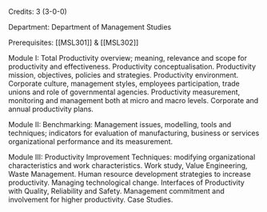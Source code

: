 Credits: 3 (3-0-0)

Department: Department of Management Studies

Prerequisites: [[MSL301]] & [[MSL302]]

Module I: Total Productivity overview; meaning, relevance and scope for productivity and effectiveness. Productivity conceptualisation. Productivity mission, objectives, policies and strategies. Productivity environment. Corporate culture, management styles, employees participation, trade unions and role of governmental agencies. Productivity measurement, monitoring and management both at micro and macro levels. Corporate and annual productivity plans.

Module II: Benchmarking: Management issues, modelling, tools and techniques; indicators for evaluation of manufacturing, business or services organizational performance and its measurement.

Module III: Productivity Improvement Techniques: modifying organizational characteristics and work characteristics. Work study, Value Engineering, Waste Management. Human resource development strategies to increase productivity. Managing technological change. Interfaces of Productivity with Quality, Reliability and Safety. Management commitment and involvement for higher productivity. Case Studies.